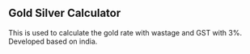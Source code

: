 ## Gold Silver Calculator

This is used to calculate the gold rate with wastage and GST with 3%. Developed based on india.
